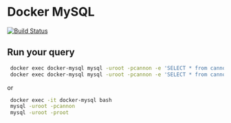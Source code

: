 # Docker MySQL 
[![Build Status](https://travis-ci.com/b1412/docker-mysql.svg?branch=master)](https://travis-ci.com/b1412/docker-mysql)
## Run your query

```bash
 docker exec docker-mysql mysql -uroot -pcannon -e 'SELECT * from cannon.branch' 
 docker exec docker-mysql mysql -uroot -pcannon -e 'SELECT * from cannon.branch' 
```
or 
```bash
 docker exec -it docker-mysql bash 
 mysql -uroot -pcannon
 mysql -uroot -proot
```

